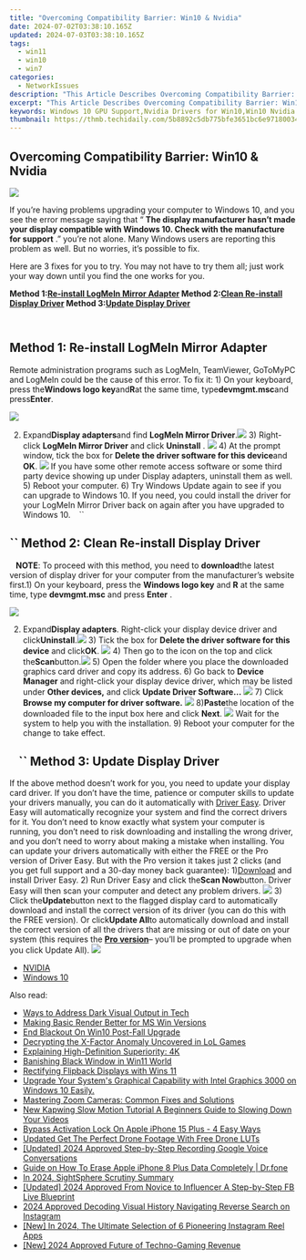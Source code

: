 ```yaml
---
title: "Overcoming Compatibility Barrier: Win10 & Nvidia"
date: 2024-07-02T03:38:10.165Z
updated: 2024-07-03T03:38:10.165Z
tags:
  - win11
  - win10
  - win7
categories:
  - NetworkIssues
description: "This Article Describes Overcoming Compatibility Barrier: Win10 & Nvidia"
excerpt: "This Article Describes Overcoming Compatibility Barrier: Win10 & Nvidia"
keywords: Windows 10 GPU Support,Nvidia Drivers for Win10,Win10 Nvidia Compatibility Issues,Nvidia Graphics Driver Update Guide,Win10 & Nvidia System Integration,Resolving Win10 Nvidia Conflicts,Optimizing Nvidia for Windows 10 Performance
thumbnail: https://thmb.techidaily.com/5b8892c5db775bfe3651bc6e97180034918a1871516139b779bbf46994cbed29.jpg
---
```


## Overcoming Compatibility Barrier: Win10 & Nvidia

![](https://images.drivereasy.com/wp-content/uploads/2017/10/img_59daf736e8e19.jpg)

 If you’re having problems upgrading your computer to Windows 10, and you see the error message saying that “ **The display manufacturer hasn’t made your display compatible with Windows 10\. Check with the manufacture for support** .” you’re not alone. Many Windows users are reporting this problem as well. But no worries, it’s possible to fix.

Here are 3 fixes for you to try. You may not have to try them all; just work your way down until you find the one works for you.

 **Method 1:[Re-install LogMeIn Mirror Adapter](#m1) Method 2:[Clean Re-install Display Driver](#m2) Method 3:[Update Display Driver](#m3)**

```` ````

## Method 1: Re-install LogMeIn Mirror Adapter

Remote administration programs such as LogMeIn, TeamViewer, GoToMyPC and LogMeIn could be the cause of this error. To fix it: 1) On your keyboard, press the**Windows logo key**and**R**at the same time, type**devmgmt.msc**and press**Enter**.

![](https://images.drivereasy.com/wp-content/uploads/2017/10/img_59daf96a24dba.png)

2) Expand**Display adapters**and find **LogMeIn Mirror Driver**.![](https://images.drivereasy.com/wp-content/uploads/2016/07/img_5795c85651576.png) 3) Right-click **LogMeIn Mirror Driver** and click **Uninstall** . ![](https://images.drivereasy.com/wp-content/uploads/2016/07/img_5795c8b394548.png) 4) At the prompt window, tick the box for **Delete the driver software for this device**and **OK**. ![](https://images.drivereasy.com/wp-content/uploads/2016/07/img_5795c8e56537f.png) If you have some other remote access software or some third party device showing up under Display adapters, uninstall them as well. 5) Reboot your computer. 6) Try Windows Update again to see if you can upgrade to Windows 10\. If you need, you could install the driver for your LogMeIn Mirror Driver back on again after you have upgraded to Windows 10\. ```` ```` ``

## ``  Method 2: Clean Re-install Display Driver

```` ```` **NOTE**: To proceed with this method, you need to **download**the latest version of display driver for your computer from the manufacturer’s website first.1) On your keyboard, press the **Windows logo key** and **R** at the same time, type **devmgmt.msc** and press **Enter** .

![](https://images.drivereasy.com/wp-content/uploads/2017/10/img_59daf96a24dba.png)

2) Expand**Display adapters**. Right-click your display device driver and click**Uninstall**.![](https://images.drivereasy.com/wp-content/uploads/2016/07/img_5796d58e3edbb.png) 3) Tick the box for **Delete the driver software for this device** and click**OK**. ![](https://images.drivereasy.com/wp-content/uploads/2016/07/img_5796d5f49d3d4.png) 4) Then go to the icon on the top and click the**Scan**button.![](https://images.drivereasy.com/wp-content/uploads/2016/07/img_5796d64350fba.png) 5) Open the folder where you place the downloaded graphics card driver and copy its address. 6) Go back to **Device Manager**  and right-click your display device driver,  which may be listed under **Other devices,** and click **Update Driver Software…** ![](https://images.drivereasy.com/wp-content/uploads/2016/07/img_5796dabe1fa4f.png) 7) Click **Browse my computer for driver software.** ![](https://images.drivereasy.com/wp-content/uploads/2016/07/img_5796dacf00084.png) 8)**Paste**the location of the downloaded file to the input box here and click **Next**. ![](https://images.drivereasy.com/wp-content/uploads/2016/07/img_5796dbeb0cb49.png)  Wait for the system to help you with the installation. 9) Reboot your computer for the change to take effect.

## ```` ```` ``  Method 3: Update Display Driver

If the above method doesn’t work for you, you need to update your display card driver. If you don’t have the time, patience or computer skills to update your drivers manually, you can do it automatically with [Driver Easy](https://tools.techidaily.com/drivereasy/download/). Driver Easy will automatically recognize your system and find the correct drivers for it. You don’t need to know exactly what system your computer is running, you don’t need to risk downloading and installing the wrong driver, and you don’t need to worry about making a mistake when installing. You can update your drivers automatically with either the FREE or the Pro version of Driver Easy. But with the Pro version it takes just 2 clicks (and you get full support and a 30-day money back guarantee): 1)[Download](https://tools.techidaily.com/drivereasy/download/) and install Driver Easy. 2) Run Driver Easy and click the**Scan Now**button. Driver Easy will then scan your computer and detect any problem drivers. ![](https://images.drivereasy.com/wp-content/uploads/2017/04/img_58f0869bdce5d.png) 3) Click the**Update**button next to the flagged display card to automatically download and install the correct version of its driver (you can do this with the FREE version). Or click**Update All**to automatically download and install the correct version of all the drivers that are missing or out of date on your system (this requires the [**Pro version**](https://tools.techidaily.com/drivereasy/download/)– you’ll be prompted to upgrade when you click Update All). ![](https://images.drivereasy.com/wp-content/uploads/2017/04/img_58f0884f08079.jpg)

* [NVIDIA](https://tools.techidaily.com/drivereasy/download/)
* [Windows 10](https://tools.techidaily.com/drivereasy/download/)

<ins class="adsbygoogle"
     style="display:block"
     data-ad-format="autorelaxed"
     data-ad-client="ca-pub-7571918770474297"
     data-ad-slot="1223367746"></ins>



<ins class="adsbygoogle"
     style="display:block"
     data-ad-client="ca-pub-7571918770474297"
     data-ad-slot="8358498916"
     data-ad-format="auto"
     data-full-width-responsive="true"></ins>

<span class="atpl-alsoreadstyle">Also read:</span>
<div><ul>
<li><a href="https://network-issues.techidaily.com/ways-to-address-dark-visual-output-in-tech/"><u>Ways to Address Dark Visual Output in Tech</u></a></li>
<li><a href="https://network-issues.techidaily.com/making-basic-render-better-for-ms-win-versions/"><u>Making Basic Render Better for MS Win Versions</u></a></li>
<li><a href="https://network-issues.techidaily.com/end-blackout-on-win10-post-fall-upgrade/"><u>End Blackout On Win10 Post-Fall Upgrade</u></a></li>
<li><a href="https://network-issues.techidaily.com/decrypting-the-x-factor-anomaly-uncovered-in-lol-games/"><u>Decrypting the X-Factor Anomaly Uncovered in LoL Games</u></a></li>
<li><a href="https://network-issues.techidaily.com/explaining-high-definition-superiority-4k/"><u>Explaining High-Definition Superiority: 4K</u></a></li>
<li><a href="https://network-issues.techidaily.com/banishing-black-window-in-win11-world/"><u>Banishing Black Window in Win11 World</u></a></li>
<li><a href="https://network-issues.techidaily.com/rectifying-flipback-displays-with-wins-11/"><u>Rectifying Flipback Displays with Wins 11</u></a></li>
<li><a href="https://network-issues.techidaily.com/upgrade-your-systems-graphical-capability-with-intel-graphics-3000-on-windows-10-easily/"><u>Upgrade Your System's Graphical Capability with Intel Graphics 3000 on Windows 10 Easily.</u></a></li>
<li><a href="https://network-issues.techidaily.com/mastering-zoom-cameras-common-fixes-and-solutions/"><u>Mastering Zoom Cameras: Common Fixes and Solutions</u></a></li>
<li><a href="https://ai-driven-video-production.techidaily.com/new-kapwing-slow-motion-tutorial-a-beginners-guide-to-slowing-down-your-videos/"><u>New Kapwing Slow Motion Tutorial A Beginners Guide to Slowing Down Your Videos</u></a></li>
<li><a href="https://activate-lock.techidaily.com/bypass-activation-lock-on-apple-iphone-15-plus-4-easy-ways-by-drfone-ios/"><u>Bypass Activation Lock On Apple iPhone 15 Plus - 4 Easy Ways</u></a></li>
<li><a href="https://ai-editing-video.techidaily.com/updated-get-the-perfect-drone-footage-with-free-drone-luts/"><u>Updated Get The Perfect Drone Footage With Free Drone LUTs</u></a></li>
<li><a href="https://screen-mirroring-recording.techidaily.com/updated-2024-approved-step-by-step-recording-google-voice-conversations/"><u>[Updated] 2024 Approved  Step-by-Step  Recording Google Voice Conversations</u></a></li>
<li><a href="https://techidaily.com/guide-on-how-to-erase-apple-iphone-8-plus-data-completely-drfone-by-drfone-ios-full-data-eraser-ios-full-data-eraser/"><u>Guide on How To Erase Apple iPhone 8 Plus Data Completely | Dr.fone</u></a></li>
<li><a href="https://extra-support.techidaily.com/in-2024-sightsphere-scrutiny-summary/"><u>In 2024, SightSphere Scrutiny Summary</u></a></li>
<li><a href="https://facebook-video-content.techidaily.com/updated-2024-approved-from-novice-to-influencer-a-step-by-step-fb-live-blueprint/"><u>[Updated] 2024 Approved  From Novice to Influencer  A Step-by-Step FB Live Blueprint</u></a></li>
<li><a href="https://instagram-video-recordings.techidaily.com/2024-approved-decoding-visual-history-navigating-reverse-search-on-instagram/"><u>2024 Approved  Decoding Visual History  Navigating Reverse Search on Instagram</u></a></li>
<li><a href="https://instagram-video-recordings.techidaily.com/new-in-2024-the-ultimate-selection-of-6-pioneering-instagram-reel-apps/"><u>[New] In 2024, The Ultimate Selection of 6 Pioneering Instagram Reel Apps</u></a></li>
<li><a href="https://eaxpv-info.techidaily.com/new-2024-approved-future-of-techno-gaming-revenue/"><u>[New] 2024 Approved  Future of Techno-Gaming Revenue</u></a></li>
</ul></div>
